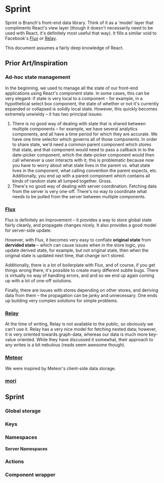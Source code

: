 # Sprint

Sprint is Branch's front-end data library. Think of it as a 'model' layer that compliments React's view layer (though it doesn't necessarily need to be used with React, it's definitely most useful that way). It fills a similar void to Facebook's [Flux](https://facebook.github.io/flux/) or [Relay](https://facebook.github.io/react/blog/2015/02/20/introducing-relay-and-graphql.html).

This document assumes a fairly deep knowledge of React.

## Prior Art/Inspiration

### Ad-hoc state management

In the beginning, we used to manage all the state of our front-end applications using React's component state. In some cases, this can be very elegant: if state is very local to a component - for example, in a hypothetical select box component, the state of whether or not it's currently expanded or collapsed is solidly local state. However, this quickly becomes extremely unwieldy – it has two principal issues:

1. There is no good way of dealing with state that is shared between multiple components – for example, we have several analytics components, and all have a time period for which they are accurate. We have one time selector which governs all of those components. In order to share state, we'd need a common parent component which stores that state, and that component would need to pass a callback in to the date-picker component, which the date-picker component would then call whenever a user interacts with it; this is problematic because now you have to worry about what state lives in the parent vs. what state lives in the component, what calling convention the parent expects, etc. Additionally, you end up with a parent component which contains all kinds of random state all lumped together. Gross.
2. There's no good way of dealing with server coordination. Fetching data from the server is very one-off. There's no way to coordinate what needs to be pulled from the server between multiple components.

### [Flux](https://facebook.github.io/flux/)

Flux is definitely an improvement – it provides a way to store global state fairly cleanly, and propagate changes nicely. It also provides a good model for server-side update.

However, with Flux, it becomes very easy to conflate **original state** from **dervided state** – which can cause issues when in the store logic, you update derived state, for example, but not original state, then when the original state is updated next time, that change isn't stored.

Additionally, there is a lot of boilerplate with Flux, and of course, if you get things wrong there, it's possible to create many different subtle bugs. There is virtually no way of handling errors, and and so we end up again coming up with a lot of one-off solutions.

Finally, there are issues with stores depending on other stores, and deriving data from them – the propagation can be janky and unnecessary. One ends up building very complex solutions for simple problems.

### [Relay](https://facebook.github.io/react/blog/2015/02/20/introducing-relay-and-graphql.html)

At the time of writing, Relay is not available to the public, so obviously we can't use it. Relay has a very nice model for fetching nested data; however, it is very oriented towards graph-data, whereas our data is much more key-value oriented. While they have discussed it somewhat, their approach to any writes is a bit nebulous (reads seem awesome though).

### [Meteor](https://meteor.com/)

We were inspired by Meteor's client-side data storage.

### [mori](http://swannodette.github.io/mori/)



## Sprint

### Global storage

### Keys

### Namespaces

#### Server Namespaces

### Actions

### Component wrapper

